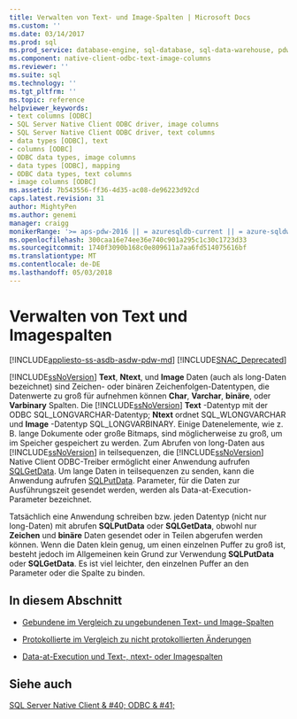```yaml
---
title: Verwalten von Text- und Image-Spalten | Microsoft Docs
ms.custom: ''
ms.date: 03/14/2017
ms.prod: sql
ms.prod_service: database-engine, sql-database, sql-data-warehouse, pdw
ms.component: native-client-odbc-text-image-columns
ms.reviewer: ''
ms.suite: sql
ms.technology: ''
ms.tgt_pltfrm: ''
ms.topic: reference
helpviewer_keywords:
- text columns [ODBC]
- SQL Server Native Client ODBC driver, image columns
- SQL Server Native Client ODBC driver, text columns
- data types [ODBC], text
- columns [ODBC]
- ODBC data types, image columns
- data types [ODBC], mapping
- ODBC data types, text columns
- image columns [ODBC]
ms.assetid: 7b543556-ff36-4d35-ac08-de96223d92cd
caps.latest.revision: 31
author: MightyPen
ms.author: genemi
manager: craigg
monikerRange: '>= aps-pdw-2016 || = azuresqldb-current || = azure-sqldw-latest || >= sql-server-2016 || = sqlallproducts-allversions'
ms.openlocfilehash: 300caa16e74ee36e740c901a295c1c30c1723d33
ms.sourcegitcommit: 1740f3090b168c0e809611a7aa6fd514075616bf
ms.translationtype: MT
ms.contentlocale: de-DE
ms.lasthandoff: 05/03/2018
---
```

# <a name="managing-text-and-image-columns"></a>Verwalten von Text und Imagespalten
[!INCLUDE[appliesto-ss-asdb-asdw-pdw-md](../../includes/appliesto-ss-asdb-asdw-pdw-md.md)]
[!INCLUDE[SNAC_Deprecated](../../includes/snac-deprecated.md)]

  [!INCLUDE[ssNoVersion](../../includes/ssnoversion-md.md)] **Text**, **Ntext**, und **Image** Daten (auch als long-Daten bezeichnet) sind Zeichen- oder binären Zeichenfolgen-Datentypen, die Datenwerte zu groß für aufnehmen können **Char**, **Varchar**, **binäre**, oder **Varbinary** Spalten. Die [!INCLUDE[ssNoVersion](../../includes/ssnoversion-md.md)] **Text** -Datentyp mit der ODBC SQL_LONGVARCHAR-Datentyp; **Ntext** ordnet SQL_WLONGVARCHAR und **Image** -Datentyp SQL_LONGVARBINARY. Einige Datenelemente, wie z. B. lange Dokumente oder große Bitmaps, sind möglicherweise zu groß, um im Speicher gespeichert zu werden. Zum Abrufen von long-Daten aus [!INCLUDE[ssNoVersion](../../includes/ssnoversion-md.md)] in teilsequenzen, die [!INCLUDE[ssNoVersion](../../includes/ssnoversion-md.md)] Native Client ODBC-Treiber ermöglicht einer Anwendung aufrufen [SQLGetData](../../relational-databases/native-client-odbc-api/sqlgetdata.md). Um lange Daten in teilsequenzen zu senden, kann die Anwendung aufrufen [SQLPutData](../../relational-databases/native-client-odbc-api/sqlputdata.md). Parameter, für die Daten zur Ausführungszeit gesendet werden, werden als Data-at-Execution-Parameter bezeichnet.  
  
 Tatsächlich eine Anwendung schreiben bzw. jeden Datentyp (nicht nur long-Daten) mit abrufen **SQLPutData** oder **SQLGetData**, obwohl nur **Zeichen** und  **binäre** Daten gesendet oder in Teilen abgerufen werden können. Wenn die Daten klein genug, um einen einzelnen Puffer zu groß ist, besteht jedoch im Allgemeinen kein Grund zur Verwendung **SQLPutData** oder **SQLGetData**. Es ist viel leichter, den einzelnen Puffer an den Parameter oder die Spalte zu binden.  
  
## <a name="in-this-section"></a>In diesem Abschnitt  
  
-   [Gebundene im Vergleich zu ungebundenen Text- und Image-Spalten](../../relational-databases/native-client-odbc-text-image-columns/bound-vs-unbound-text-and-image-columns.md)  
  
-   [Protokollierte im Vergleich zu nicht protokollierten Änderungen](../../relational-databases/native-client-odbc-text-image-columns/logged-vs-unlogged-modifications.md)  
  
-   [Data-at-Execution und Text-, ntext- oder Imagespalten](../../relational-databases/native-client-odbc-text-image-columns/data-at-execution-and-text-ntext-or-image-columns.md)  
  
## <a name="see-also"></a>Siehe auch  
 [SQL Server Native Client & #40; ODBC & #41;](../../relational-databases/native-client/odbc/sql-server-native-client-odbc.md)  
  
  
